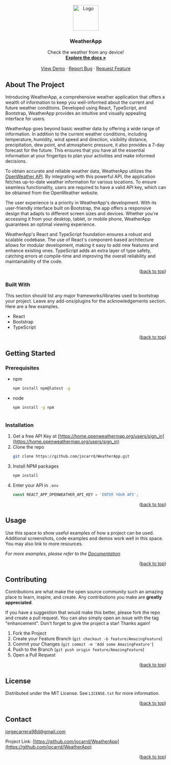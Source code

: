 <div id="top"></div>


<!-- PROJECT LOGO -->
<br />
<div align="center">
  <a href="https://github.com/jocarrd/WeatherApp">
    <img src="https://user-images.githubusercontent.com/55456507/178431373-7e754af9-9c79-48e9-b5d3-005211e9a394.png" alt="Logo" width="80" height="80">
  </a>

  <h3 align="center">WeatherApp</h3>

  <p align="center">
    Check the weather from any device!
    <br />
    <a href="https://github.com/jocarrd/WeatherApp"><strong>Explore the docs »</strong></a>
    <br />
    <br />
    <a href="https://weather-app-jocarrd.vercel.app">View Demo</a>
    ·
    <a href="https://github.com/jocarrd/WeatherApp/issues">Report Bug</a>
    ·
    <a href="https://github.com/jocarrd/WeatherApp/issues">Request Feature</a>
  </p>
</div>


<!-- ABOUT THE PROJECT -->
## About The Project

Introducing WeatherApp, a comprehensive weather application that offers a wealth of information to keep you well-informed about the current and future weather conditions. Developed using React, TypeScript, and Bootstrap, WeatherApp provides an intuitive and visually appealing interface for users.

WeatherApp goes beyond basic weather data by offering a wide range of information. In addition to the current weather conditions, including temperature, humidity, wind speed and direction, visibility distance, precipitation, dew point, and atmospheric pressure, it also provides a 7-day forecast for the future. This ensures that you have all the essential information at your fingertips to plan your activities and make informed decisions.

To obtain accurate and reliable weather data, WeatherApp utilizes the <a href="https://openweathermap.org/api">OpenWeather API</a>. By integrating with this powerful API, the application fetches up-to-date weather information for various locations. To ensure seamless functionality, users are required to have a valid API key, which can be obtained from the OpenWeather website.

The user experience is a priority in WeatherApp's development. With its user-friendly interface built on Bootstrap, the app offers a responsive design that adapts to different screen sizes and devices. Whether you're accessing it from your desktop, tablet, or mobile phone, WeatherApp guarantees an optimal viewing experience.

WeatherApp's React and TypeScript foundation ensures a robust and scalable codebase. The use of React's component-based architecture allows for modular development, making it easy to add new features and enhance existing ones. TypeScript adds an extra layer of type safety, catching errors at compile-time and improving the overall reliability and maintainability of the code.


<p align="right">(<a href="#top">back to top</a>)</p>



### Built With

This section should list any major frameworks/libraries used to bootstrap your project. Leave any add-ons/plugins for the acknowledgements section. Here are a few examples.

* React
* Bootstrap
* TypeScript


<p align="right">(<a href="#top">back to top</a>)</p>



<!-- GETTING STARTED -->
## Getting Started

### Prerequisites

* npm
  ```sh
  npm install npm@latest -g
  ```
* node
   ```sh
  npm install -g npm
  
 

### Installation


1. Get a free API Key at [https://home.openweathermap.org/users/sign_in](https://home.openweathermap.org/users/sign_in)
2. Clone the repo
   ```sh
   git clone https://github.com/jocarrd/WeatherApp.git
   ```
3. Install NPM packages
   ```sh
   npm install
   ```
4. Enter your API in `.env`
   ```js
   const REACT_APP_OPENWEATHER_API_KEY = 'ENTER YOUR API';
   ```

<p align="right">(<a href="#top">back to top</a>)</p>



<!-- USAGE EXAMPLES -->
## Usage

Use this space to show useful examples of how a project can be used. Additional screenshots, code examples and demos work well in this space. You may also link to more resources.

_For more examples, please refer to the [Documentation](https://example.com)_

<p align="right">(<a href="#top">back to top</a>)</p>



<!-- CONTRIBUTING -->
## Contributing

Contributions are what make the open source community such an amazing place to learn, inspire, and create. Any contributions you make are **greatly appreciated**.

If you have a suggestion that would make this better, please fork the repo and create a pull request. You can also simply open an issue with the tag "enhancement".
Don't forget to give the project a star! Thanks again!

1. Fork the Project
2. Create your Feature Branch (`git checkout -b feature/AmazingFeature`)
3. Commit your Changes (`git commit -m 'Add some AmazingFeature'`)
4. Push to the Branch (`git push origin feature/AmazingFeature`)
5. Open a Pull Request

<p align="right">(<a href="#top">back to top</a>)</p>



<!-- LICENSE -->
## License

Distributed under the MIT License. See `LICENSE.txt` for more information.

<p align="right">(<a href="#top">back to top</a>)</p>



<!-- CONTACT -->
## Contact

 jorgecarrera98d@gmail.com

Project Link: [https://github.com/jocarrd/WeatherApp](https://github.com/jocarrd/WeatherApp)

<p align="right">(<a href="#top">back to top</a>)</p>




